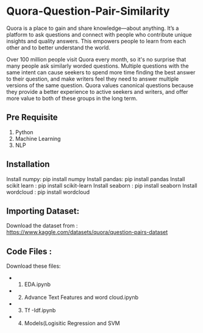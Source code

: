 # Quora-Question-Pair-Similarity
Quora is a place to gain and share knowledge—about anything. It’s a platform to ask questions and connect with people who contribute unique insights and quality answers. 
This empowers people to learn from each other and to better understand the world.

Over 100 million people visit Quora every month, so it's no surprise that many people ask similarly worded questions. Multiple questions with the same intent can cause 
seekers to spend more time finding the best answer to their question, and make writers feel they need to answer multiple versions of the same question. 
Quora values canonical questions because they provide a better experience to active seekers and writers, and offer more value to both of these groups in the long term.


## Pre Requisite
  1. Python 
  2. Machine Learning
  3. NLP

## Installation 
  Install numpy: pip install numpy
  Install pandas: pip install pandas
  Install scikit learn : pip install scikit-learn
  Install seaborn : pip install seaborn
  Install wordcloud : pip install wordcloud
  
## Importing Dataset:
  Download the dataset from : https://www.kaggle.com/datasets/quora/question-pairs-dataset 

## Code Files :
Download these files:
- 1. EDA.ipynb
- 2. Advance Text Features and word cloud.ipynb
- 3. Tf -Idf.ipynb
- 4. Models(Logisitic Regression and SVM
    

